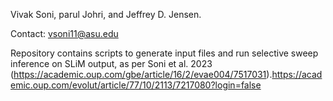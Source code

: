 Vivak Soni, parul Johri, and Jeffrey D. Jensen.

Contact: vsoni11@asu.edu

Repository contains scripts to generate input files and run selective sweep inference on SLiM output, as per Soni et al. 2023 (https://academic.oup.com/gbe/article/16/2/evae004/7517031).https://academic.oup.com/evolut/article/77/10/2113/7217080?login=false
